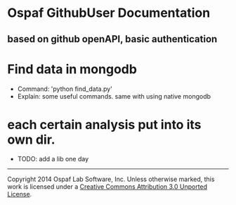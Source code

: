 # Ospaf GithubUser Documentation

## based on github openAPI, basic authentication

# Find data in mongodb
 - Command: 'python find_data.py'
 - Explain: some useful commands. same with using native mongodb


# each certain analysis put into its own dir.
- TODO: add a lib one day

- - -
Copyright 2014 Ospaf Lab Software, Inc. Unless otherwise marked, this work is licensed under a [Creative Commons Attribution 3.0 Unported License](http://creativecommons.org/licenses/by/3.0/).
